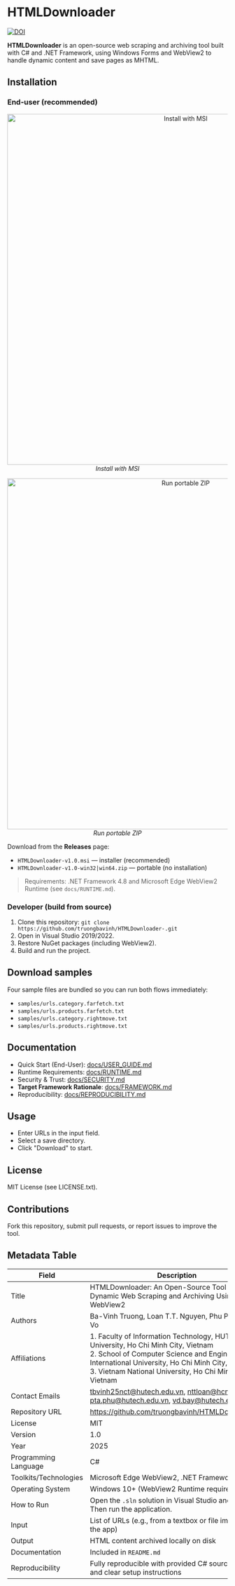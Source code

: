 # HTMLDownloader
[![DOI](https://zenodo.org/badge/DOI/10.5281/zenodo.16935169.svg)](https://doi.org/10.5281/zenodo.16935169)

**HTMLDownloader** is an open-source web scraping and archiving tool built with C# and .NET Framework, using Windows Forms and WebView2 to handle dynamic content and save pages as MHTML.

## Installation

### End-user (recommended)
<p align="center">
  <img src="img/install.gif" alt="Install with MSI" width="800"><br>
  <em>Install with MSI</em>
</p>

<p align="center">
  <img src="img/portable.gif" alt="Run portable ZIP" width="800"><br>
  <em>Run portable ZIP</em>
</p>

Download from the **Releases** page:
- `HTMLDownloader-v1.0.msi` — installer (recommended)
- `HTMLDownloader-v1.0-win32|win64.zip` — portable (no installation)

> Requirements: .NET Framework 4.8 and Microsoft Edge WebView2 Runtime (see `docs/RUNTIME.md`).

### Developer (build from source)
1. Clone this repository: `git clone https://github.com/truongbavinh/HTMLDownloader-.git`
2. Open in Visual Studio 2019/2022.
3. Restore NuGet packages (including WebView2).
4. Build and run the project.
## Download samples
Four sample files are bundled so you can run both flows immediately:
- `samples/urls.category.farfetch.txt`  
- `samples/urls.products.farfetch.txt`  
- `samples/urls.category.rightmove.txt`  
- `samples/urls.products.rightmove.txt`  
## Documentation
- Quick Start (End-User): [docs/USER_GUIDE.md](docs/USER_GUIDE.md)
- Runtime Requirements: [docs/RUNTIME.md](docs/RUNTIME.md)
- Security & Trust: [docs/SECURITY.md](docs/SECURITY.md)
- **Target Framework Rationale**: [docs/FRAMEWORK.md](docs/FRAMEWORK.md)
- Reproducibility: [docs/REPRODUCIBILITY.md](docs/REPRODUCIBILITY.md)

## Usage
- Enter URLs in the input field.
- Select a save directory.
- Click "Download" to start.

## License
MIT License (see LICENSE.txt).

## Contributions
Fork this repository, submit pull requests, or report issues to improve the tool.

## Metadata Table

| Field                     | Description                                                                                          |
|---------------------------|------------------------------------------------------------------------------------------------------|
| Title                     | HTMLDownloader: An Open-Source Tool for Dynamic Web Scraping and Archiving Using WebView2           |
| Authors                   | Ba-Vinh Truong, Loan T.T. Nguyen, Phu Pham, Bay Vo                                                   |
| Affiliations              | 1. Faculty of Information Technology, HUTECH University, Ho Chi Minh City, Vietnam  <br> 2. School of Computer Science and Engineering, International University, Ho Chi Minh City, Vietnam  <br> 3. Vietnam National University, Ho Chi Minh City, Vietnam |
| Contact Emails            | tbvinh25nct@hutech.edu.vn, nttloan@hcmiu.edu.vn, pta.phu@hutech.edu.vn, vd.bay@hutech.edu.vn        |
| Repository URL            | https://github.com/truongbavinh/HTMLDownloader-                                                      |
| License                   | MIT                                                                                                  |
| Version                   | 1.0                                                                                                  |
| Year                      | 2025                                                                                                 |
| Programming Language      | C#                                                                                                   |
| Toolkits/Technologies     | Microsoft Edge WebView2, .NET Framework                                                              |
| Operating System          | Windows 10+ (WebView2 Runtime required)                                                              |
| How to Run                | Open the `.sln` solution in Visual Studio and build. Then run the application.                       |
| Input                     | List of URLs (e.g., from a textbox or file import inside the app)                                    |
| Output                    | HTML content archived locally on disk                                                                |
| Documentation             | Included in `README.md`                                                                              |
| Reproducibility           | Fully reproducible with provided C# source code and clear setup instructions                         |
